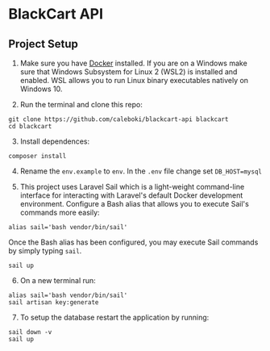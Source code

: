 # BlackCart API

## Project Setup

1. Make sure you have [Docker](https://docs.docker.com/get-docker/) installed. If you are on a Windows make sure that Windows Subsystem for Linux 2 (WSL2) is installed and enabled. WSL allows you to run Linux binary executables natively on Windows 10.

2. Run the terminal and clone this repo:

```
git clone https://github.com/caleboki/blackcart-api blackcart
cd blackcart
```
3. Install dependences:

```
composer install
```
4. Rename the `env.example` to `env`. In the `.env` file change set `DB_HOST=mysql`  

5. This project uses Laravel Sail which is a light-weight command-line interface for interacting with Laravel's default Docker development environment. Configure a Bash alias that allows you to execute Sail's commands more easily: 

```
alias sail='bash vendor/bin/sail'
```
Once the Bash alias has been configured, you may execute Sail commands by simply typing `sail`.

```
sail up
```

6. On a new terminal run:

```
alias sail='bash vendor/bin/sail'
sail artisan key:generate
```

7. To setup the database restart the application by running:

```
sail down -v
sail up
```
